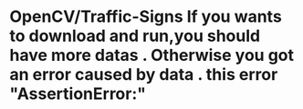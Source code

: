 # OpenCV/Traffic-Signs If you wants to download and run,you should have more datas . Otherwise you got an error caused by data . this error "AssertionError:"
